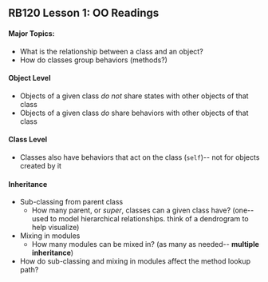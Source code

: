 ## RB120 Lesson 1: OO Readings

#### Major Topics:

* What is the relationship between a class and an object?
* How do classes group behaviors (methods?)



#### Object Level

* Objects of a given class *do not* share states with other objects of that class
* Objects of a given class *do* share behaviors with other objects of that class

#### Class Level

* Classes also have behaviors that act on the class (`self`)-- not for objects created by it

#### Inheritance

* Sub-classing from parent class
  * How many parent, or *super*, classes can a given class have? (one-- used to model hierarchical relationships. think of a dendrogram to help visualize)
* Mixing in modules
  * How many modules can be mixed in? (as many as needed-- **multiple inheritance**)
* How do sub-classing and mixing in modules affect the method lookup path?